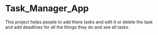 # Task_Manager_App
This project helps people to add there tasks and edit it or delete the task and add deadlines for all the things they do and see all tasks

